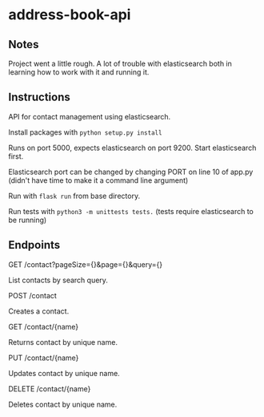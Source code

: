 # address-book-api

## Notes

Project went a little rough. A lot of trouble with elasticsearch both in 
learning how to work with it and running it.

## Instructions

API for contact management using elasticsearch.

Install packages with `python setup.py install`

Runs on port 5000, expects elasticsearch on port 9200.
Start elasticsearch first.

Elasticsearch port can be changed by changing PORT on line 10 of app.py
(didn't have time to make it a command line argument)

Run with `flask run` from base directory.

Run tests with `python3 -m unittests tests.` 
(tests require elasticsearch to be running)

## Endpoints

GET /contact?pageSize={}&page={}&query={}

List contacts by search query.


POST /contact

Creates a contact.


GET /contact/{name}

Returns contact by unique name.


PUT /contact/{name}

Updates contact by unique name.


DELETE /contact/{name}

Deletes contact by unique name.
